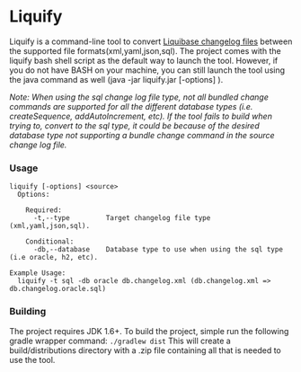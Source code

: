 # Liquify

Liquify is a command-line tool to convert [Liquibase changelog files](http://www.liquibase.org/documentation/databasechangelog.html)
between the supported file formats(xml,yaml,json,sql).  The project comes with the
liquify bash shell script as the default way to launch the tool.  However, if you do not
have BASH on your machine, you can still launch the tool using the java command as well (java -jar liquify.jar [-options] <source>).

_Note: When using the sql change log file type, not all bundled change commands are supported for all the different
database types (i.e. createSequence, addAutoIncrement, etc).  If the tool fails to build when trying to,
convert to the sql type, it could be because of the desired database type not supporting a bundle change command
in the source change log file._

### Usage
```
liquify [-options] <source>
  Options:
  
    Required:
      -t,--type         Target changelog file type (xml,yaml,json,sql).
      
    Conditional:
      -db,--database    Database type to use when using the sql type (i.e oracle, h2, etc).
      
Example Usage:
  liquify -t sql -db oracle db.changelog.xml (db.changelog.xml => db.changelog.oracle.sql)
```

### Building
The project requires JDK 1.6+.  To build the project, simple run the following gradle wrapper command:
```./gradlew dist```
This will create a build/distributions directory with a .zip file containing all that is needed to use the tool.